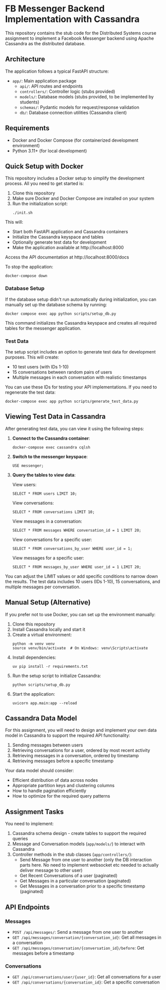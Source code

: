 # FB Messenger Backend Implementation with Cassandra

This repository contains the stub code for the Distributed Systems course assignment to implement a Facebook Messenger backend using Apache Cassandra as the distributed database.

## Architecture

The application follows a typical FastAPI structure:

- `app/`: Main application package
  - `api/`: API routes and endpoints
  - `controllers/`: Controller logic (stubs provided)
  - `models/`: Database models (stubs provided, to be implemented by students)
  - `schemas/`: Pydantic models for request/response validation
  - `db/`: Database connection utilities (Cassandra client)

## Requirements

- Docker and Docker Compose (for containerized development environment)
- Python 3.11+ (for local development)

## Quick Setup with Docker

This repository includes a Docker setup to simplify the development process. All you need to get started is:

1. Clone this repository
2. Make sure Docker and Docker Compose are installed on your system
3. Run the initialization script:
   ```
   ./init.sh
   ```

This will:

- Start both FastAPI application and Cassandra containers
- Initialize the Cassandra keyspace and tables
- Optionally generate test data for development
- Make the application available at http://localhost:8000

Access the API documentation at http://localhost:8000/docs

To stop the application:

```
docker-compose down
```

### Database Setup

If the database setup didn't run automatically during initialization, you can manually set up the database schema by running:

```
docker compose exec app python scripts/setup_db.py
```

This command initializes the Cassandra keyspace and creates all required tables for the messenger application.

### Test Data

The setup script includes an option to generate test data for development purposes. This will create:

- 10 test users (with IDs 1-10)
- 15 conversations between random pairs of users
- Multiple messages in each conversation with realistic timestamps

You can use these IDs for testing your API implementations. If you need to regenerate the test data:

```
docker-compose exec app python scripts/generate_test_data.py
```

## Viewing Test Data in Cassandra

After generating test data, you can view it using the following steps:

1. **Connect to the Cassandra container**:

   ```
   docker-compose exec cassandra cqlsh
   ```

2. **Switch to the messenger keyspace**:

   ```
   USE messenger;
   ```

3. **Query the tables to view data**:

   View users:

   ```
   SELECT * FROM users LIMIT 10;
   ```

   View conversations:

   ```
   SELECT * FROM conversations LIMIT 10;
   ```

   View messages in a conversation:

   ```
   SELECT * FROM messages WHERE conversation_id = 1 LIMIT 20;
   ```

   View conversations for a specific user:

   ```
   SELECT * FROM conversations_by_user WHERE user_id = 1;
   ```

   View messages for a specific user:

   ```
   SELECT * FROM messages_by_user WHERE user_id = 1 LIMIT 20;
   ```

You can adjust the LIMIT values or add specific conditions to narrow down the results. The test data includes 10 users (IDs 1-10), 15 conversations, and multiple messages per conversation.

## Manual Setup (Alternative)

If you prefer not to use Docker, you can set up the environment manually:

1. Clone this repository
2. Install Cassandra locally and start it
3. Create a virtual environment:
   ```
   python -m venv venv
   source venv/bin/activate  # On Windows: venv\Scripts\activate
   ```
4. Install dependencies:
   ```
   uv pip install -r requirements.txt
   ```
5. Run the setup script to initialize Cassandra:
   ```
   python scripts/setup_db.py
   ```
6. Start the application:
   ```
   uvicorn app.main:app --reload
   ```

## Cassandra Data Model

For this assignment, you will need to design and implement your own data model in Cassandra to support the required API functionality:

1. Sending messages between users
2. Retrieving conversations for a user, ordered by most recent activity
3. Retrieving messages in a conversation, ordered by timestamp
4. Retrieving messages before a specific timestamp

Your data model should consider:

- Efficient distribution of data across nodes
- Appropriate partition keys and clustering columns
- How to handle pagination efficiently
- How to optimize for the required query patterns

## Assignment Tasks

You need to implement:

1. Cassandra schema design - create tables to support the required queries
2. Message and Conversation models (`app/models/`) to interact with Cassandra
3. Controller methods in the stub classes (`app/controllers/`):
   - Send Message from one user to another (only the DB interaction parts here. No need to implement websocket etc needed to actually deliver message to other user)
   - Get Recent Conversations of a user (paginated)
   - Get Messages in a particular conversation (paginated)
   - Get Messages in a conversation prior to a specific timestamp (paginated)

## API Endpoints

### Messages

- `POST /api/messages/`: Send a message from one user to another
- `GET /api/messages/conversation/{conversation_id}`: Get all messages in a conversation
- `GET /api/messages/conversation/{conversation_id}/before`: Get messages before a timestamp

### Conversations

- `GET /api/conversations/user/{user_id}`: Get all conversations for a user
- `GET /api/conversations/{conversation_id}`: Get a specific conversation
